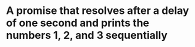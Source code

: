# A promise that resolves after a delay of one second and prints the numbers 1, 2, and 3 sequentially
